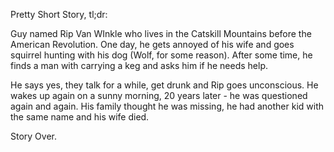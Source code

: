 Pretty Short Story, tl;dr:

Guy named Rip Van WInkle who lives in the Catskill Mountains before the American Revolution. One day, he gets annoyed of his wife and goes squirrel hunting with his dog (Wolf, for some reason). After some time, he finds a man with carrying a keg and asks him if he needs help.

He says yes, they talk for a while, get drunk and Rip goes unconscious. He wakes up again on a sunny morning, 20 years later - he was questioned again and again. His family thought he was missing, he had another kid with the same name and his wife died.

Story Over.
